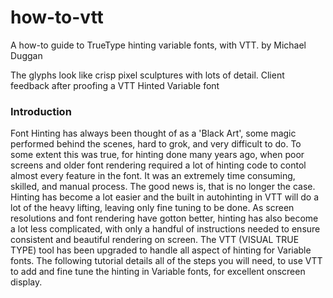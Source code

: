 # how-to-vtt
A how-to guide to TrueType hinting variable fonts, with VTT. 
by Michael Duggan

The glyphs look like crisp pixel sculptures with lots of detail. 
Client feedback after proofing a VTT Hinted Variable font

### Introduction
Font Hinting has always been thought of as a 'Black Art', some magic performed behind the scenes, hard to grok, and very difficult to do. To some extent this was true, for hinting done many years ago, when poor screens and older font rendering required a lot of hinting code to contol almost every feature in the font. It was an extremely time consuming, skilled, and manual process. The good news is, that is no longer the case. Hinting has become a lot easier and the built in autohinting in VTT will do a lot of the heavy lifting, leaving only fine tuning to be done. As screen resolutions and font rendering have gotton better, hinting has also become a lot less complicated, with only a handful of instructions needed to ensure consistent and beautiful rendering on screen. The VTT (VISUAL TRUE TYPE) tool has been upgraded to handle all aspect of hinting for Variable fonts. The following tutorial details all of the steps you will need, to use VTT to add and fine tune the hinting in Variable fonts, for excellent onscreen display. 